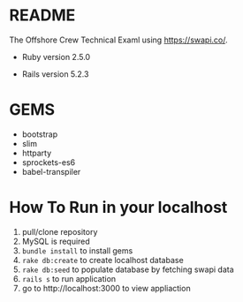 # README

The Offshore Crew Technical Examl using https://swapi.co/.

* Ruby version 2.5.0

* Rails version 5.2.3

# GEMS

* bootstrap
* slim
* httparty
* sprockets-es6
* babel-transpiler

# How To Run in your localhost

1. pull/clone repository 
2. MySQL is required
3. `bundle install` to install gems
4. `rake db:create` to create localhost database
5. `rake db:seed` to populate database by fetching swapi data
6. `rails s` to run application
7. go to http://localhost:3000 to view appliaction 


